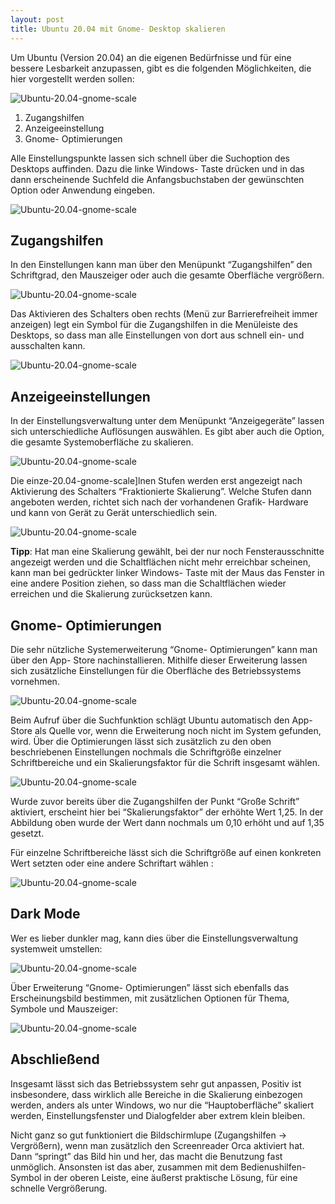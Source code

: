 ```yaml
---
layout: post
title: Ubuntu 20.04 mit Gnome- Desktop skalieren
---
```



Um Ubuntu (Version 20.04) an die eigenen Bedürfnisse und für eine bessere Lesbarkeit anzupassen, gibt es die folgenden Möglichkeiten, die hier vorgestellt werden sollen:

![Ubuntu-20.04-gnome-scale](/assets/images/ubuntu-gnome-scale/ubuntu-20.04-gnome-scale_01.png)

1. Zugangshilfen
2. Anzeigeeinstellung
3. Gnome- Optimierungen

Alle Einstellungspunkte lassen sich schnell über die Suchoption des Desktops auffinden. Dazu die linke Windows- Taste drücken und in das dann erscheinende Suchfeld die Anfangsbuchstaben der gewünschten Option oder Anwendung eingeben.

![Ubuntu-20.04-gnome-scale](/assets/images/ubuntu-gnome-scale/ubuntu-20.04-gnome-scale_02.png)

## Zugangshilfen

In den Einstellungen kann man über den Menüpunkt “Zugangshilfen” den Schriftgrad, den Mauszeiger oder auch die gesamte Oberfläche vergrößern.

![Ubuntu-20.04-gnome-scale](/assets/images/ubuntu-gnome-scale/ubuntu-20.04-gnome-scale_03.png)

Das Aktivieren des Schalters oben rechts (Menü zur Barrierefreiheit immer anzeigen) legt ein Symbol für die Zugangshilfen in die Menüleiste des Desktops, so dass man alle Einstellungen von dort aus schnell ein- und ausschalten kann.

![Ubuntu-20.04-gnome-scale](/assets/images/ubuntu-gnome-scale/ubuntu-20.04-gnome-scale_04.png)

## Anzeigeeinstellungen

In der Einstellungsverwaltung unter dem Menüpunkt “Anzeigegeräte” lassen sich unterschiedliche Auflösungen auswählen. Es gibt aber auch die Option, die gesamte Systemoberfläche zu skalieren.

![Ubuntu-20.04-gnome-scale](/assets/images/ubuntu-gnome-scale/ubuntu-20.04-gnome-scale_05.png)

Die einze-20.04-gnome-scale]lnen Stufen werden erst angezeigt nach Aktivierung des Schalters “Fraktionierte Skalierung”. Welche Stufen dann angeboten werden, richtet sich nach der vorhandenen Grafik- Hardware und kann von Gerät zu Gerät unterschiedlich sein.

![Ubuntu-20.04-gnome-scale](/assets/images/ubuntu-gnome-scale/ubuntu-20.04-gnome-scale_06.png)

**Tipp**: Hat man eine Skalierung gewählt, bei der nur noch Fensterausschnitte angezeigt werden und die Schaltflächen nicht mehr erreichbar scheinen, kann man bei gedrückter linker Windows- Taste mit der Maus das Fenster in eine andere Position ziehen, so dass man die Schaltflächen wieder erreichen und die Skalierung zurücksetzen kann.

## Gnome- Optimierungen

Die sehr nützliche Systemerweiterung “Gnome- Optimierungen” kann man über den App- Store nachinstallieren. Mithilfe dieser Erweiterung lassen sich zusätzliche Einstellungen für die Oberfläche des Betriebssystems vornehmen.

![Ubuntu-20.04-gnome-scale](/assets/images/ubuntu-gnome-scale/ubuntu-20.04-gnome-scale_07.png)

Beim Aufruf über die Suchfunktion schlägt Ubuntu automatisch den App- Store als Quelle vor, wenn die Erweiterung noch nicht im System gefunden, wird. Über die Optimierungen lässt sich zusätzlich zu den oben beschriebenen Einstellungen nochmals die Schriftgröße einzelner Schriftbereiche und ein Skalierungsfaktor für die Schrift insgesamt wählen.

![Ubuntu-20.04-gnome-scale](/assets/images/ubuntu-gnome-scale/ubuntu-20.04-gnome-scale_08.png)

Wurde zuvor bereits über die Zugangshilfen der Punkt “Große Schrift” aktiviert, erscheint hier bei “Skalierungsfaktor” der erhöhte Wert 1,25. In der Abbildung oben wurde der Wert dann nochmals um 0,10 erhöht und auf 1,35 gesetzt.

Für einzelne Schriftbereiche lässt sich die Schriftgröße auf einen konkreten Wert setzten oder eine andere Schriftart wählen :

![Ubuntu-20.04-gnome-scale](/assets/images/ubuntu-gnome-scale/ubuntu-20.04-gnome-scale_09.png)

## Dark Mode

Wer es lieber dunkler mag, kann dies über die Einstellungsverwaltung systemweit umstellen:

![Ubuntu-20.04-gnome-scale](/assets/images/ubuntu-gnome-scale/ubuntu-20.04-gnome-scale_10.png)

Über Erweiterung “Gnome- Optimierungen” lässt sich ebenfalls das Erscheinungsbild bestimmen, mit zusätzlichen Optionen für Thema, Symbole und Mauszeiger:

![Ubuntu-20.04-gnome-scale](/assets/images/ubuntu-gnome-scale/ubuntu-20.04-gnome-scale_11.png)

## Abschließend

Insgesamt lässt sich das Betriebssystem sehr gut anpassen, Positiv ist insbesondere, dass wirklich alle Bereiche in die Skalierung einbezogen werden, anders als unter Windows, wo nur die “Hauptoberfläche” skaliert werden, Einstellungsfenster und Dialogfelder aber extrem klein bleiben.

Nicht ganz so gut funktioniert die Bildschirmlupe (Zugangshilfen -> Vergrößern), wenn man zusätzlich den Screenreader Orca aktiviert hat. Dann “springt” das Bild hin und her, das macht die Benutzung fast unmöglich. Ansonsten ist das aber, zusammen mit dem Bedienushilfen- Symbol in der oberen Leiste, eine äußerst praktische Lösung, für eine schnelle Vergrößerung.
